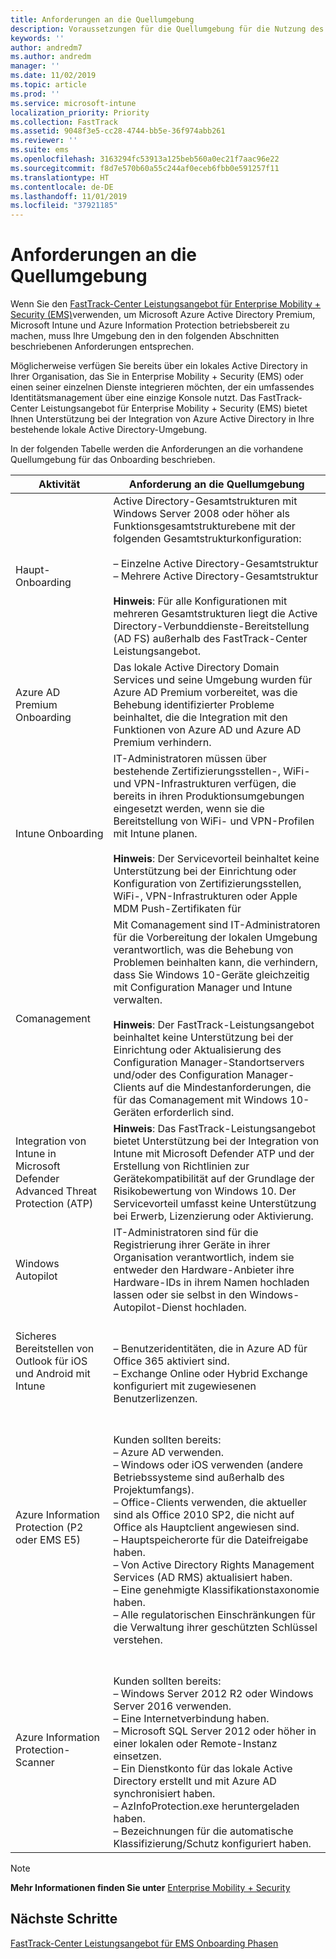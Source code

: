 ```yaml
---
title: Anforderungen an die Quellumgebung
description: Voraussetzungen für die Quellumgebung für die Nutzung des FastTrack-Center Leistungsangebot für EMS
keywords: ''
author: andredm7
ms.author: andredm
manager: ''
ms.date: 11/02/2019
ms.topic: article
ms.prod: ''
ms.service: microsoft-intune
localization_priority: Priority
ms.collection: FastTrack
ms.assetid: 9048f3e5-cc28-4744-bb5e-36f974abb261
ms.reviewer: ''
ms.suite: ems
ms.openlocfilehash: 3163294fc53913a125beb560a0ec21f7aac96e22
ms.sourcegitcommit: f8d7e570b60a55c244af0eceb6fbb0e591257f11
ms.translationtype: HT
ms.contentlocale: de-DE
ms.lasthandoff: 11/01/2019
ms.locfileid: "37921185"
---
```

# <a name="source-environment-expectations"></a>Anforderungen an die Quellumgebung

Wenn Sie den [FastTrack-Center Leistungsangebot für Enterprise Mobility + Security (EMS)](EMS-fasttrack-benefit-for-EMS.md)verwenden, um Microsoft Azure Active Directory Premium, Microsoft Intune und Azure Information Protection betriebsbereit zu machen, muss Ihre Umgebung den in den folgenden Abschnitten beschriebenen Anforderungen entsprechen.

Möglicherweise verfügen Sie bereits über ein lokales Active Directory in Ihrer Organisation, das Sie in Enterprise Mobility + Security (EMS) oder einen seiner einzelnen Dienste integrieren möchten, der ein umfassendes Identitätsmanagement über eine einzige Konsole nutzt. Das FastTrack-Center Leistungsangebot für Enterprise Mobility + Security (EMS) bietet Ihnen Unterstützung bei der Integration von Azure Active Directory in Ihre bestehende lokale Active Directory-Umgebung.

In der folgenden Tabelle werden die Anforderungen an die vorhandene Quellumgebung für das Onboarding beschrieben.

|Aktivität|Anforderung an die Quellumgebung|
|------------|----------------------------------|
|Haupt-Onboarding|Active Directory-Gesamtstrukturen mit Windows Server 2008 oder höher als Funktionsgesamtstrukturebene mit der folgenden Gesamtstrukturkonfiguration:<br /><br />– Einzelne Active Directory-Gesamtstruktur<br />– Mehrere Active Directory-Gesamtstruktur </br></br>**Hinweis**: Für alle Konfigurationen mit mehreren Gesamtstrukturen liegt die Active Directory-Verbunddienste-Bereitstellung (AD FS) außerhalb des FastTrack-Center Leistungsangebot.|
|Azure AD Premium Onboarding|Das lokale Active Directory Domain Services und seine Umgebung wurden für Azure AD Premium vorbereitet, was die Behebung identifizierter Probleme beinhaltet, die die Integration mit den Funktionen von Azure AD und Azure AD Premium verhindern.|
|Intune Onboarding| IT-Administratoren müssen über bestehende Zertifizierungsstellen-, WiFi- und VPN-Infrastrukturen verfügen, die bereits in ihren Produktionsumgebungen eingesetzt werden, wenn sie die Bereitstellung von WiFi- und VPN-Profilen mit Intune planen.<br /><br /> **Hinweis**: Der Servicevorteil beinhaltet keine Unterstützung bei der Einrichtung oder Konfiguration von Zertifizierungsstellen, WiFi-, VPN-Infrastrukturen oder Apple MDM Push-Zertifikaten für   |
|Comanagement|Mit Comanagement sind IT-Administratoren für die Vorbereitung der lokalen Umgebung verantwortlich, was die Behebung von Problemen beinhalten kann, die verhindern, dass Sie Windows 10-Geräte gleichzeitig mit Configuration Manager und Intune verwalten.<br /><br />**Hinweis**: Der FastTrack-Leistungsangebot beinhaltet keine Unterstützung bei der Einrichtung oder Aktualisierung des Configuration Manager-Standortservers und/oder des Configuration Manager-Clients auf die Mindestanforderungen, die für das Comanagement mit Windows 10-Geräten erforderlich sind. |
|Integration von Intune in Microsoft Defender Advanced Threat Protection (ATP)|**Hinweis**: Das FastTrack-Leistungsangebot bietet Unterstützung bei der Integration von Intune mit Microsoft Defender ATP und der Erstellung von Richtlinien zur Gerätekompatibilität auf der Grundlage der Risikobewertung von Windows 10. Der Servicevorteil umfasst keine Unterstützung bei Erwerb, Lizenzierung oder Aktivierung. |
|Windows Autopilot|IT-Administratoren sind für die Registrierung ihrer Geräte in ihrer Organisation verantwortlich, indem sie entweder den Hardware-Anbieter ihre Hardware-IDs in ihrem Namen hochladen lassen oder sie selbst in den Windows-Autopilot-Dienst hochladen. |
|Sicheres Bereitstellen von Outlook für iOS und Android mit Intune|<br /><br />– Benutzeridentitäten, die in Azure AD für Office 365 aktiviert sind.<br />– Exchange Online oder Hybrid Exchange konfiguriert mit zugewiesenen Benutzerlizenzen.<br />|
|Azure Information Protection (P2 oder EMS E5)|<br /><br />Kunden sollten bereits: <br /> – Azure AD verwenden.<br />– Windows oder iOS verwenden (andere Betriebssysteme sind außerhalb des Projektumfangs).<br /> – Office-Clients verwenden, die aktueller sind als Office 2010 SP2, die nicht auf Office als Hauptclient angewiesen sind. <br /> – Hauptspeicherorte für die Dateifreigabe haben.  <br /> – Von Active Directory Rights Management Services (AD RMS) aktualisiert haben. <br /> – Eine genehmigte Klassifikationstaxonomie haben. <br /> – Alle regulatorischen Einschränkungen für die Verwaltung ihrer geschützten Schlüssel verstehen. <br />|
|Azure Information Protection-Scanner|<br /><br /> Kunden sollten bereits: <br /> – Windows Server 2012 R2 oder Windows Server 2016 verwenden.<br /> – Eine Internetverbindung haben. <br /> – Microsoft SQL Server 2012 oder höher in einer lokalen oder Remote-Instanz einsetzen.  <br /> – Ein Dienstkonto für das lokale Active Directory erstellt und mit Azure AD synchronisiert haben.  <br /> – AzInfoProtection.exe heruntergeladen haben. <br /> – Bezeichnungen für die automatische Klassifizierung/Schutz konfiguriert haben.<br />|

> [!NOTE]
> **Mehr Informationen finden Sie unter**
> [Enterprise Mobility + Security](https://www.microsoft.com/cloud-platform/enterprise-mobility)

## <a name="next-steps"></a>Nächste Schritte

[FastTrack-Center Leistungsangebot für EMS Onboarding Phasen](EMS-onboarding-phases.md)
